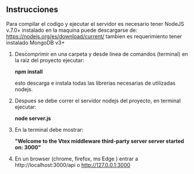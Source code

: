 ## Instrucciones

Para compilar el codigo y ejecutar el servidor es necesario tener NodeJS v.7.0+  instalado en la maquina
puede descargarse de: 
https://nodejs.org/es/download/current/
tambien es requerimiento tener instalado MongoDB v3+

1. Descomprimir en una carpeta y desde linea de comandos (terminal) en la raiz del proyecto
ejecutar: 

    **npm install**
 
    esto descarga e instala todas las librerias necesarias de utilizadas nodejs.

2. Despues se debe correr el servidor nodejs del proyecto,
en terminal ejecutar:
 
    **node server.js**

3. En la terminal debe mostrar:

    **"Welcome to the  Vtex middleware third-party server server started on: 3000"**

4. En un browser (chrome, firefox, ms Edge ) entrar a http://localhost:3000/api o http://127.0.0.1:3000



